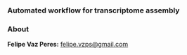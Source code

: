 ### Automated workflow for transcriptome assembly

### About

**Felipe Vaz Peres:** felipe.vzps@gmail.com
